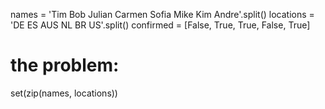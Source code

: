 names = 'Tim Bob Julian Carmen Sofia Mike Kim Andre'.split()
locations = 'DE ES AUS NL BR US'.split()
confirmed = [False, True, True, False, True]

# the problem:
set(zip(names, locations))

